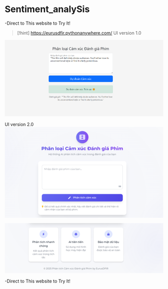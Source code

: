 # Sentiment_analySis

-Direct to This website to Try It!

> [!hint] https://eurusdfir.pythonanywhere.com/
> UI version 1.0

![alt text](image.png)

UI version 2.0
![alt text](image-1.png)

![alt text](image-2.png)

-Direct to This website to Try It!
